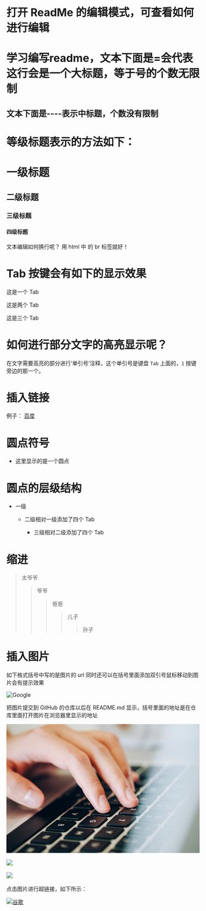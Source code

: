 打开 ReadMe 的编辑模式，可查看如何进行编辑
=====

学习编写readme，文本下面是=会代表这行会是一个大标题，等于号的个数无限制
==

文本下面是----表示中标题，个数没有限制
-----

等级标题表示的方法如下：
=

#  一级标题
##  二级标题
###  三级标题
####  四级标题

文本编辑如何换行呢？ 用 html 中 的 br 标签就好！</br>

Tab 按键会有如下的显示效果
===

  这是一个 Tab
 
  这是两个 Tab
   
  这是三个 Tab
      
      
      
如何进行部分文字的高亮显示呢？
=

在文字需要高亮的部分进行‘单引号’注释，这个单引号是键盘 `Tab` 上面的，`1` 按键旁边的那一个。</br>

插入链接
=
例子： [百度](www.baidu.com "百度链接")  

圆点符号
===

* 这里显示的是一个圆点

圆点的层级结构
====

* 一级

    * 二级相对一级添加了四个 Tab

        * 三级相对二级添加了四个 Tab
  
  
 缩进
 ==
 >太爷爷
 >>爷爷
 >>>爸爸
 >>>>儿子
 >>>>>孙子
 
 插入图片
 ===
 
 如下格式括号中写的是图片的 url 同时还可以在括号里面添加双引号鼠标移动到图片会有提示效果
 
 ![Google](https://www.google.com/images/branding/googlelogo/1x/googlelogo_color_272x92dp.png "谷歌 logo")
 
 把图片提交到 GitHub 的仓库以后在 README.md 显示，括号里面的地址是在仓库里面打开图片在浏览器里显示的地址
 
 ![](https://github.com/kickcodeman/Readme/blob/master/pics/11790.jpg)
 
 ![](https://github.com/kickcodeman/Readme/blob/master/pics/19302.jpg)
 
 ![](https://github.com/kickcodeman/Readme/blob/master/pics/92776.jpg)
  
 点击图片进行超链接，如下所示：
 
 [![谷歌](https://www.google.com/images/branding/googlelogo/1x/googlelogo_color_272x92dp.png "点击进入谷歌")](https://www.google.com)
 

 
 


 
 
 












